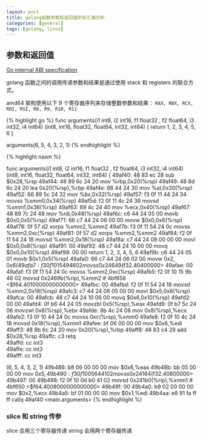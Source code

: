 ```yaml
---
layout: post
title: golang函数参数和返回值的反汇编分析
categories: [general]
tags: [golang, linux]
---
```


## 参数和返回值

[Go internal ABI specification](https://go.googlesource.com/go/+/refs/heads/dev.regabi/src/cmd/compile/internal-abi.md)

golang 函数之间的调用传递参数和结果是通过使用 stack 和 registers 的联合方式。 

amd64 架构使用以下 9 个寄存器序列来存储整数参数和结果： `RAX, RBX, RCX, RDI, RSI, R8, R9, R10, R11`

{% highlight go %}
func arguments(i1 int8, i2 int16, f1 float32 , f2 float64, i3 int32, i4 int64)  (int8, int16, float32, float64, int32, int64) {
	return 1, 2, 3, 4, 5, 6
}

arguments(6, 5, 4, 3, 2, 1)
{% endhighlight %}

{% highlight nasm %}

func arguments(i1 int8, i2 int16, f1 float32 , f2 float64, i3 int32, i4 int64)  (int8, int16, float32, float64, int32, int64) {
  49af40:	48 83 ec 28          	sub    $0x28,%rsp
  49af44:	48 89 6c 24 20       	mov    %rbp,0x20(%rsp)
  49af49:	48 8d 6c 24 20       	lea    0x20(%rsp),%rbp
  49af4e:	88 44 24 30          	mov    %al,0x30(%rsp)
  49af52:	66 89 5c 24 32       	mov    %bx,0x32(%rsp)
  49af57:	f3 0f 11 44 24 34    	movss  %xmm0,0x34(%rsp)
  49af5d:	f2 0f 11 4c 24 38    	movsd  %xmm1,0x38(%rsp)
  49af63:	89 4c 24 40          	mov    %ecx,0x40(%rsp)
  49af67:	48 89 7c 24 48       	mov    %rdi,0x48(%rsp)
  49af6c:	c6 44 24 05 00       	movb   $0x0,0x5(%rsp)
  49af71:	66 c7 44 24 06 00 00 	movw   $0x0,0x6(%rsp)
  49af78:	0f 57 d2             	xorps  %xmm2,%xmm2
  49af7b:	f3 0f 11 54 24 0c    	movss  %xmm2,0xc(%rsp)
  49af81:	0f 57 d2             	xorps  %xmm2,%xmm2
  49af84:	f2 0f 11 54 24 18    	movsd  %xmm2,0x18(%rsp)
  49af8a:	c7 44 24 08 00 00 00 	movl   $0x0,0x8(%rsp)
  49af91:	00 
  49af92:	48 c7 44 24 10 00 00 	movq   $0x0,0x10(%rsp)
  49af99:	00 00 
	return 1, 2, 3, 4, 5, 6
  49af9b:	c6 44 24 05 01       	movb   $0x1,0x5(%rsp)
  49afa0:	66 c7 44 24 06 02 00 	movw   $0x2,0x6(%rsp)
  49afa7:	f3 0f 10 15 49 46 02 	movss  0x24649(%rip),%xmm2        # 4bf5f8 <$f32.40400000>
  49afae:	00 
  49afaf:	f3 0f 11 54 24 0c    	movss  %xmm2,0xc(%rsp)
  49afb5:	f2 0f 10 15 9b 46 02 	movsd  0x2469b(%rip),%xmm2        # 4bf658 <$f64.4010000000000000>
  49afbc:	00 
  49afbd:	f2 0f 11 54 24 18    	movsd  %xmm2,0x18(%rsp)
  49afc3:	c7 44 24 08 05 00 00 	movl   $0x5,0x8(%rsp)
  49afca:	00 
  49afcb:	48 c7 44 24 10 06 00 	movq   $0x6,0x10(%rsp)
  49afd2:	00 00 
  49afd4:	0f b6 44 24 05       	movzbl 0x5(%rsp),%eax
  49afd9:	0f b7 5c 24 06       	movzwl 0x6(%rsp),%ebx
  49afde:	8b 4c 24 08          	mov    0x8(%rsp),%ecx
  49afe2:	f3 0f 10 44 24 0c    	movss  0xc(%rsp),%xmm0
  49afe8:	f2 0f 10 4c 24 18    	movsd  0x18(%rsp),%xmm1
  49afee:	bf 06 00 00 00       	mov    $0x6,%edi
  49aff3:	48 8b 6c 24 20       	mov    0x20(%rsp),%rbp
  49aff8:	48 83 c4 28          	add    $0x28,%rsp
  49affc:	c3                   	retq   
  49affd:	cc                   	int3   
  49affe:	cc                   	int3   
  49afff:	cc                   	int3   

  (6, 5, 4, 3, 2, 1)
49b486:	b8 06 00 00 00       	mov    $0x6,%eax
49b48b:	bb 05 00 00 00       	mov    $0x5,%ebx
49b490:	f3 0f 10 05 64 41 02 	movss  0x24164(%rip),%xmm0        # 4bf5fc <$f32.40800000>
49b497:	00 
49b498:	f2 0f 10 0d b0 41 02 	movsd  0x241b0(%rip),%xmm1        # 4bf650 <$f64.4008000000000000>
49b49f:	00 
49b4a0:	b9 02 00 00 00       	mov    $0x2,%ecx
49b4a5:	bf 01 00 00 00       	mov    $0x1,%edi
49b4aa:	e8 91 fa ff ff       	callq  49af40 <main.arguments>
{% endhighlight %}

### slice 和 string 传参

slice 会用三个寄存器传递
string 会用两个寄存器传递
